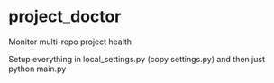 # project_doctor
Monitor multi-repo project health

Setup everything in local_settings.py (copy settings.py) and then just
python main.py
